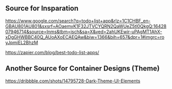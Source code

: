 ## Source for Insparation

https://www.google.com/search?q=todo+list+app&rlz=1C1CHBF_en-GBAU801AU801&sxsrf=AOaemvK1F32JTVCYQRN2QaWUeZ5tl0QkgQ:1642807946714&source=lnms&tbm=isch&sa=X&ved=2ahUKEwir-uPAgMT1AhX-xDgGHWBBC40Q_AUoAXoECAEQAw&biw=1366&bih=657&dpr=1#imgrc=royJpmiEL2BhzM

https://zapier.com/blog/best-todo-list-apps/

## Another Source for Container Designs (Theme)

https://dribbble.com/shots/14795728-Dark-Theme-UI-Elements
